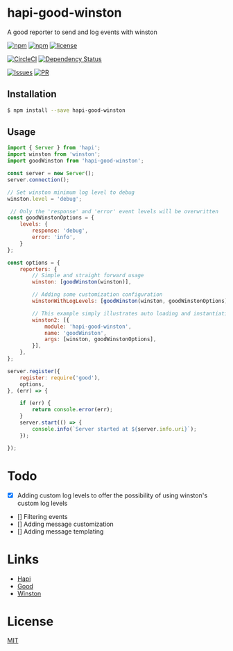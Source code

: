 # hapi-good-winston

A good reporter to send and log events with winston

[![npm](https://img.shields.io/npm/v/hapi-good-winston.svg?style=flat-square)](https://www.npmjs.com/package/hapi-good-winston)
[![npm](https://img.shields.io/npm/dm/hapi-good-winston.svg?style=flat-square)](https://www.npmjs.com/package/hapi-good-winston)
[![license](https://img.shields.io/github/license/alexandrebodin/hapi-good-winston.svg?style=flat-square)](https://opensource.org/licenses/MIT)

[![CircleCI](https://img.shields.io/circleci/project/alexandrebodin/hapi-good-winston.svg?style=flat-square)](https://circleci.com/gh/alexandrebodin/hapi-good-winston)
[![Dependency Status](https://dependencyci.com/github/alexandrebodin/hapi-good-winston/badge?style=flat-square)](https://dependencyci.com/github/alexandrebodin/hapi-good-winston)

[![Issues](https://img.shields.io/github/issues-raw/alexandrebodin/hapi-good-winston.svg?style=flat-square)](https://github.com/alexandrebodin/hapi-good-winston/issues)
[![PR](https://img.shields.io/github/issues-pr-raw/alexandrebodin/hapi-good-winston.svg?style=flat-square)](https://github.com/alexandrebodin/hapi-good-winston/pulls)

## Installation

```bash
$ npm install --save hapi-good-winston
```

## Usage

```javascript
import { Server } from 'hapi';
import winston from 'winston';
import goodWinston from 'hapi-good-winston';

const server = new Server();
server.connection();

// Set winston minimum log level to debug
winston.level = 'debug';

 // Only the 'response' and 'error' event levels will be overwritten
const goodWinstonOptions = {
    levels: {
        response: 'debug',
        error: 'info',
    }
};

const options = {
    reporters: {
        // Simple and straight forward usage
        winston: [goodWinston(winston)],

        // Adding some customization configuration
        winstonWithLogLevels: [goodWinston(winston, goodWinstonOptions)],

        // This example simply illustrates auto loading and instantiation made by good
        winston2: [{
            module: 'hapi-good-winston',
            name: 'goodWinston',
            args: [winston, goodWinstonOptions],
        }],
    },
};

server.register({
    register: require('good'),
    options,
}, (err) => {

    if (err) {
        return console.error(err);
    }
    server.start(() => {
        console.info(`Server started at ${server.info.uri}`);
    });

});
```

# Todo

- [x] Adding custom log levels to offer the possibility of using winston's custom log levels
- [] Filtering events
- [] Adding message customization
- [] Adding message templating

# Links

- [Hapi](https://github.com/hapijs/hapi)
- [Good](https://github.com/hapijs/good)
- [Winston](https://github.com/winstonjs/winston)

# License

[MIT](LICENSE)
